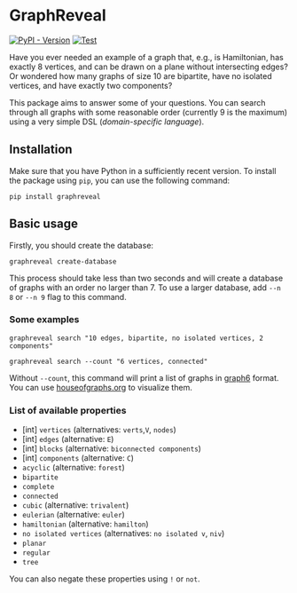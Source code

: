 # GraphReveal

[![PyPI - Version](https://img.shields.io/pypi/v/graphreveal)](https://pypi.org/project/graphreveal/)
[![Test](https://github.com/mdbrnowski/GraphReveal/actions/workflows/test.yml/badge.svg)](https://github.com/mdbrnowski/GraphReveal/actions/workflows/test.yml)

Have you ever needed an example of a graph that, e.g., is Hamiltonian, has exactly 8 vertices, and can be drawn on a plane without intersecting edges? Or wondered how many graphs of size 10 are bipartite, have no isolated vertices, and have exactly two components?

This package aims to answer some of your questions. You can search through all graphs with some reasonable order (currently 9 is the maximum) using a very simple DSL (*domain-specific language*).

## Installation

Make sure that you have Python in a sufficiently recent version. To install the package using `pip`, you can use the following command:

```shell
pip install graphreveal
```

## Basic usage

Firstly, you should create the database:

```shell
graphreveal create-database
```

This process should take less than two seconds and will create a database of graphs with an order no larger than 7. To use a larger database, add `--n 8` or `--n 9` flag to this command.

### Some examples

```shell
graphreveal search "10 edges, bipartite, no isolated vertices, 2 components"
```

```shell
graphreveal search --count "6 vertices, connected"
```

Without `--count`, this command will print a list of graphs in [graph6](https://users.cecs.anu.edu.au/~bdm/data/formats.html) format. You can use [houseofgraphs.org](https://houseofgraphs.org/draw_graph) to visualize them.

### List of available properties

* [int] `vertices` (alternatives: `verts`,`V`, `nodes`)
* [int] `edges` (alternative: `E`)
* [int] `blocks` (alternative: `biconnected components`)
* [int] `components` (alternative: `C`)
* `acyclic` (alternative: `forest`)
* `bipartite`
* `complete`
* `connected`
* `cubic` (alternative: `trivalent`)
* `eulerian` (alternative: `euler`)
* `hamiltonian` (alternative: `hamilton`)
* `no isolated vertices` (alternatives: `no isolated v`, `niv`)
* `planar`
* `regular`
* `tree`

You can also negate these properties using `!` or `not`.
